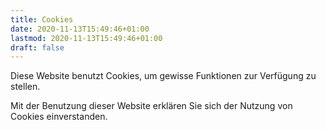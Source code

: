 ```yaml
---
title: Cookies
date: 2020-11-13T15:49:46+01:00
lastmod: 2020-11-13T15:49:46+01:00
draft: false
---
```


Diese Website benutzt Cookies, um gewisse Funktionen zur Verfügung zu stellen.

Mit der Benutzung dieser Website erklären Sie sich der Nutzung von Cookies einverstanden.